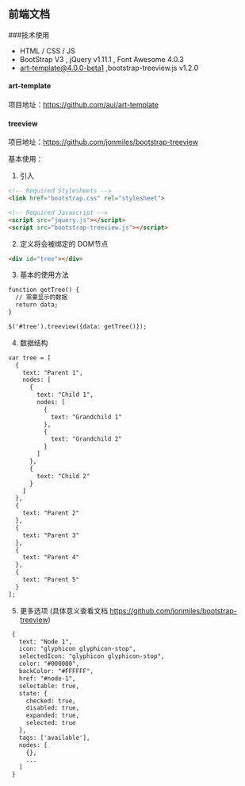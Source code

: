 前端文档
-----
###技术使用
- HTML / CSS / JS 
- BootStrap V3  , jQuery v1.11.1 , Font Awesome 4.0.3 
- art-template@4.0.0-beta1 ,bootstrap-treeview.js v1.2.0

#### art-template
项目地址：https://github.com/aui/art-template

#### treeview
项目地址：https://github.com/jonmiles/bootstrap-treeview

基本使用：
1.  引入
 ```html
 <!-- Required Stylesheets -->
 <link href="bootstrap.css" rel="stylesheet">
 
 <!-- Required Javascript -->
 <script src="jquery.js"></script>
 <script src="bootstrap-treeview.js"></script>
 ```
2.  定义将会被绑定的 DOM节点
```html
<div id="tree"></div>
```
3.  基本的使用方法
```html
function getTree() {
  // 需要显示的数据
  return data;
}

$('#tree').treeview({data: getTree()});
```
4.  数据结构
```html
var tree = [
  {
    text: "Parent 1",
    nodes: [
      {
        text: "Child 1",
        nodes: [
          {
            text: "Grandchild 1"
          },
          {
            text: "Grandchild 2"
          }
        ]
      },
      {
        text: "Child 2"
      }
    ]
  },
  {
    text: "Parent 2"
  },
  {
    text: "Parent 3"
  },
  {
    text: "Parent 4"
  },
  {
    text: "Parent 5"
  }
];
```
5.  更多选项 (具体意义查看文档 https://github.com/jonmiles/bootstrap-treeview)
```html
 {
   text: "Node 1",
   icon: "glyphicon glyphicon-stop",
   selectedIcon: "glyphicon glyphicon-stop",
   color: "#000000",
   backColor: "#FFFFFF",
   href: "#node-1",
   selectable: true,
   state: {
     checked: true,
     disabled: true,
     expanded: true,
     selected: true
   },
   tags: ['available'],
   nodes: [
     {},
     ...
   ]
 }
```